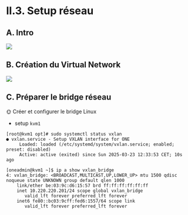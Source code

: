# II.3. Setup réseau
## A. Intro
![](https://media.tenor.com/8QUWgWQU9ZYAAAAM/networking-you-gotta-networking.gif)
## B. Création du Virtual Network
![](https://media.tenor.com/2XNnziYIiFEAAAAM/network-nft-build-your-network.gif)
## C. Préparer le bridge réseau
🌞 Créer et configurer le bridge Linux
- setup `kvm1`
~~~
[root@kvm1 opt]# sudo systemctl status vxlan
● vxlan.service - Setup VXLAN interface for ONE
     Loaded: loaded (/etc/systemd/system/vxlan.service; enabled; preset: disabled)
     Active: active (exited) since Sun 2025-03-23 12:33:53 CET; 10s ago
~~~
~~~
[oneadmin@kvm1 ~]$ ip a show vxlan_bridge
4: vxlan_bridge: <BROADCAST,MULTICAST,UP,LOWER_UP> mtu 1500 qdisc noqueue state UNKNOWN group default qlen 1000
    link/ether be:03:9c:d6:15:57 brd ff:ff:ff:ff:ff:ff
    inet 10.220.220.201/24 scope global vxlan_bridge
       valid_lft forever preferred_lft forever
    inet6 fe80::bc03:9cff:fed6:1557/64 scope link
       valid_lft forever preferred_lft forever
~~~
